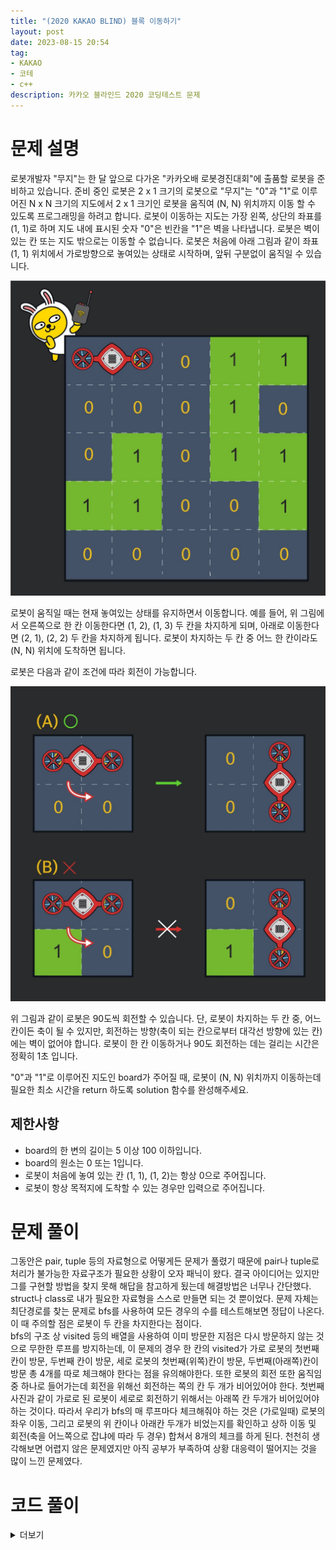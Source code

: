 ```yaml
---
title: "(2020 KAKAO BLIND) 블록 이동하기"
layout: post
date: 2023-08-15 20:54
tag:
- KAKAO
- 코테
- c++
description: 카카오 블라인드 2020 코딩테스트 문제
---
```


# 문제 설명

로봇개발자 "무지"는 한 달 앞으로 다가온 "카카오배 로봇경진대회"에 출품할 로봇을 준비하고 있습니다. 준비 중인 로봇은 2 x 1 크기의 로봇으로 "무지"는 "0"과 "1"로 이루어진 N x N 크기의 지도에서 2 x 1 크기인 로봇을 움직여 (N, N) 위치까지 이동 할 수 있도록 프로그래밍을 하려고 합니다. 로봇이 이동하는 지도는 가장 왼쪽, 상단의 좌표를 (1, 1)로 하며 지도 내에 표시된 숫자 "0"은 빈칸을 "1"은 벽을 나타냅니다. 로봇은 벽이 있는 칸 또는 지도 밖으로는 이동할 수 없습니다. 로봇은 처음에 아래 그림과 같이 좌표 (1, 1) 위치에서 가로방향으로 놓여있는 상태로 시작하며, 앞뒤 구분없이 움직일 수 있습니다.

![](/assets/img/052d3514-5fca-4b85-82aa-0f9eaefae0a3.jpg)

로봇이 움직일 때는 현재 놓여있는 상태를 유지하면서 이동합니다. 예를 들어, 위 그림에서 오른쪽으로 한 칸 이동한다면 (1, 2), (1, 3) 두 칸을 차지하게 되며, 아래로 이동한다면 (2, 1), (2, 2) 두 칸을 차지하게 됩니다. 로봇이 차지하는 두 칸 중 어느 한 칸이라도 (N, N) 위치에 도착하면 됩니다.

로봇은 다음과 같이 조건에 따라 회전이 가능합니다.

![](/assets/img/f87055df-91e5-4f47-b99a-400c54bfdf3a.jpg)

위 그림과 같이 로봇은 90도씩 회전할 수 있습니다. 단, 로봇이 차지하는 두 칸 중, 어느 칸이든 축이 될 수 있지만, 회전하는 방향(축이 되는 칸으로부터 대각선 방향에 있는 칸)에는 벽이 없어야 합니다. 로봇이 한 칸 이동하거나 90도 회전하는 데는 걸리는 시간은 정확히 1초 입니다.

"0"과 "1"로 이루어진 지도인 board가 주어질 때, 로봇이 (N, N) 위치까지 이동하는데 필요한 최소 시간을 return 하도록 solution 함수를 완성해주세요.

## 제한사항

+ board의 한 변의 길이는 5 이상 100 이하입니다.
+ board의 원소는 0 또는 1입니다.
+ 로봇이 처음에 놓여 있는 칸 (1, 1), (1, 2)는 항상 0으로 주어집니다.
+ 로봇이 항상 목적지에 도착할 수 있는 경우만 입력으로 주어집니다.

# 문제 풀이

그동안은 pair, tuple 등의 자료형으로 어떻게든 문제가 풀렸기 때문에 pair나 tuple로 처리가 불가능한 자료구조가 필요한 상황이 오자 패닉이 왔다. 결국 아이디어는 있지만 그를 구현할 방법을 찾지 못해 해답을 참고하게 됬는데 해결방법은 너무나 간단했다. struct나 class로 내가 필요한 자료형을 스스로 만들면 되는 것 뿐이었다. 문제 자체는 최단경로를 찾는 문제로 bfs를 사용하여 모든 경우의 수를 테스트해보면 정답이 나온다. 이 때 주의할 점은 로봇이 두 칸을 차지한다는 점이다.  
bfs의 구조 상 visited 등의 배열을 사용하여 이미 방문한 지점은 다시 방문하지 않는 것으로 무한한 루프를 방지하는데, 이 문제의 경우 한 칸의 visited가 가로 로봇의 첫번째 칸이 방문, 두번째 칸이 방문, 세로 로봇의 첫번째(위쪽)칸이 방문, 두번째(아래쪽)칸이 방문 총 4개를 따로 체크해야 한다는 점을 유의해야한다. 또한 로봇의 회전 또한 움직임 중 하나로 들어가는데 회전을 위해선 회전하는 쪽의 칸 두 개가 비어있어야 한다. 첫번째 사진과 같이 가로로 된 로봇이 세로로 회전하기 위해서는 아래쪽 칸 두개가 비어있어야 하는 것이다. 따라서 우리가 bfs의 매 루프마다 체크해줘야 하는 것은 (가로일때) 로봇의 좌우 이동, 그리고 로봇의 위 칸이나 아래칸 두개가 비었는지를 확인하고 상하 이동 및 회전(축을 어느쪽으로 잡냐에 따라 두 경우) 합쳐서 8개의 체크를 하게 된다. 천천히 생각해보면 어렵지 않은 문제였지만 아직 공부가 부족하여 상황 대응력이 떨어지는 것을 많이 느낀 문제였다.

# 코드 풀이

<details>
<summary>더보기</summary>

```c++
#include <string>
#include <vector>
#include <queue>

using namespace std;
//0 left 1 right 2 up 3 down

struct part {
    int a; int b; int dir;
};

struct robot {
    part part1; part part2;
    int count=0;
};

int solution(vector<vector<int>> board) {
    int answer = 100000;
    bool visit[100][100][4] = {false};
    queue<robot> q; 
    robot tmp={{0,0,0}, {0,1,1}, 0};
    visit[0][0][0]=true; visit[0][1][1]=true;
    q.push(tmp);
    while(!q.empty()) {
        robot r=q.front(); q.pop();
        part p1=r.part1; part p2=r.part2;
        if(p1.a==board.size()-1 && p1.b==board.size()-1) {
            if(answer>r.count) answer=r.count;
            break;
        }
        if(p2.a==board.size()-1 && p2.b==board.size()-1) {
            if(answer>r.count) answer=r.count;
            break;
        }
        int count=r.count+1;
        if(p1.dir==0) {
            if(p2.b+1<board.size() && board[p2.a][p2.b+1]!=1) {
                robot tmp={{p1.a, p1.b+1, 0}, {p2.a, p2.b+1, 1}, count};
                if(visit[p1.a][p1.b+1][0]==false) {
                    q.push(tmp);
                    visit[p1.a][p1.b+1][0]=true;
                    visit[p2.a][p2.b+1][1]=true;                }
            }
            if(p1.b-1>=0 && board[p1.a][p1.b-1]!=1) {
                robot tmp={{p1.a, p1.b-1, 0}, {p2.a, p2.b-1, 1}, count};
                if(visit[p1.a][p1.b-1][0]==false) {
                    q.push(tmp);
                    visit[p1.a][p1.b-1][0];
                    visit[p2.a][p2.b-1][0];
                }
            }
            if(p1.a-1>=0 && board[p1.a-1][p1.b]!=1 && board[p2.a-1][p2.b]!=1) {
                robot tmp={{p1.a-1, p1.b, 0}, {p2.a-1, p2.b, 1}, count};
                if(visit[p1.a-1][p1.b][0]==false) {
                    q.push(tmp);
                    visit[p1.a-1][p1.b][0];
                    visit[p2.a-1][p2.b][0];
                }
                tmp={{p1.a-1, p1.b, 2}, {p1.a, p1.b, 3}, count};
                if(visit[p1.a-1][p1.b][2]==false) {
                    q.push(tmp);
                    visit[p1.a-1][p1.b][2]=true;
                    visit[p1.a][p1.b][3]=true;
                }
                tmp={{p2.a-1,p2.b, 2}, {p2.a, p2.b, 3}, count};
                if(visit[p2.a-1][p2.b][2]==false) {
                    q.push(tmp);
                    visit[p2.a-1][p2.b][2]=true;
                    visit[p2.a][p2.b][3]=true;
                }
            }
            if(p1.a+1<board.size() && board[p1.a+1][p1.b]!=1 && board[p2.a+1][p2.b]!=1) {
                robot tmp={{p1.a+1, p1.b, 0}, {p2.a+1, p2.b, 1}, count};
                if(visit[p1.a+1][p1.b][0]==false) {
                    q.push(tmp);
                    visit[p1.a+1][p1.b][0];
                    visit[p2.a+1][p2.b][0];
                }
                tmp={{p1.a, p1.b, 2}, {p1.a+1, p1.b, 3}, count};
                if(visit[p1.a][p1.b][2]==false) {
                    q.push(tmp);
                    visit[p1.a][p1.b][2]=true;
                    visit[p1.a+1][p1.b][3]=true;
                }
                tmp={{p2.a,p2.b, 2}, {p2.a+1, p2.b, 3}, count};
                if(visit[p2.a][p2.b][2]==false) {
                    q.push(tmp);
                    visit[p2.a][p2.b][2]=true;
                    visit[p2.a+1][p2.b][3]=true;
                }
            }
        }
        else if(p1.dir==2) {
            if(p2.a+1<board.size() && board[p2.a+1][p2.b]!=1) {
                robot tmp={{p1.a+1, p1.b, 2}, {p2.a+1, p2.b, 3}, count};
                if(visit[p1.a+1][p1.b][2]==false) {
                    q.push(tmp);
                    visit[p1.a+1][p1.b][2]=true;
                    visit[p2.a+1][p2.b][3]=true;                }
            }
            if(p1.a-1>=0 && board[p1.a-1][p1.b]!=1) {
                robot tmp={{p1.a-1, p1.b, 2}, {p2.a-1, p2.b, 3}, count};
                if(visit[p1.a-1][p1.b][2]==false) {
                    q.push(tmp);
                    visit[p1.a-1][p1.b][2];
                    visit[p2.a-1][p2.b][3];
                }
            }
            if(p1.b-1>=0 && board[p1.a][p1.b-1]!=1 && board[p2.a][p2.b-1]!=1) {
                robot tmp={{p1.a, p1.b-1, 2}, {p2.a, p2.b-1, 3}, count};
                if(visit[p1.a][p1.b-1][2]==false) {
                    q.push(tmp);
                    visit[p1.a][p1.b-1][2];
                    visit[p2.a][p2.b-1][3];
                }
                tmp={{p1.a, p1.b-1, 0}, {p1.a, p1.b, 1}, count};
                if(visit[p1.a][p1.b-1][0]==false) {
                    q.push(tmp);
                    visit[p1.a][p1.b-1][0]=true;
                    visit[p1.a][p1.b][1]=true;
                }
                tmp={{p2.a,p2.b-1, 0}, {p2.a, p2.b, 1}, count};
                if(visit[p2.a][p2.b-1][0]==false) {
                    q.push(tmp);
                    visit[p2.a][p2.b-1][0]=true;
                    visit[p2.a][p2.b][1]=true;
                }
            }
            if(p1.b+1<board.size() && board[p1.a][p1.b+1]!=1 && board[p2.a][p2.b+1]!=1) {
                robot tmp={{p1.a, p1.b+1, 2}, {p2.a, p2.b+1, 3}, count};
                if(visit[p1.a][p1.b+1][2]==false) {
                    q.push(tmp);
                    visit[p1.a][p1.b+1][2];
                    visit[p2.a][p2.b+1][3];
                }
                tmp={{p1.a, p1.b, 0}, {p1.a, p1.b+1, 1}, count};
                if(visit[p1.a][p1.b][0]==false) {
                    q.push(tmp);
                    visit[p1.a][p1.b][0]=true;
                    visit[p1.a][p1.b+1][1]=true;
                }
                tmp={{p2.a,p2.b, 0}, {p2.a, p2.b+1, 1}, count};
                if(visit[p2.a][p2.b][0]==false) {
                    q.push(tmp);
                    visit[p2.a][p2.b][0]=true;
                    visit[p2.a][p2.b+1][1]=true;
                }
            }
        }
    }
    return answer;
}
```

</details>